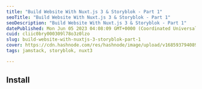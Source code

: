 ```yaml
---
title: "Build Website With Nuxt.js 3 & Storyblok - Part 1"
seoTitle: "Build Website With Nuxt.js 3 & Storyblok - Part 1"
seoDescription: "Build Website With Nuxt.js 3 & Storyblok - Part 1"
datePublished: Mon Jun 05 2023 04:08:09 GMT+0000 (Coordinated Universal Time)
cuid: cliic0bry000309l78o3z0lzo
slug: build-website-with-nuxtjs-3-storyblok-part-1
cover: https://cdn.hashnode.com/res/hashnode/image/upload/v1685937940893/37913584-4367-4367-846a-24b45609803d.png
tags: jamstack, storyblok, nuxt3

---
```


## Install